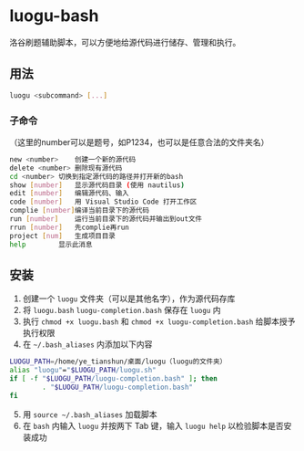 # luogu-bash

洛谷刷题辅助脚本，可以方便地给源代码进行储存、管理和执行。

## 用法

```bash
luogu <subcommand> [...]
```

### 子命令

（这里的number可以是题号，如P1234，也可以是任意合法的文件夹名）

```bash
new <number>	创建一个新的源代码
delete <number>	删除现有源代码
cd <number>	切换到指定源代码的路径并打开新的bash
show [number]	显示源代码目录 (使用 nautilus)
edit [number]	编辑源代码、输入
code [number]	用 Visual Studio Code 打开工作区
complie	[number]编译当前目录下的源代码
run [number]	运行当前目录下的源代码并输出到out文件
rrun [number]	先complie再run
project [num]	生成项目目录
help		显示此消息
```

## 安装

1. 创建一个 `luogu` 文件夹（可以是其他名字），作为源代码存库
2. 将 `luogu.bash` `luogu-completion.bash` 保存在 `luogu` 内
3. 执行 `chmod +x luogu.bash` 和 `chmod +x luogu-completion.bash` 给脚本授予执行权限
4. 在 `~/.bash_aliases` 内添加以下内容
```bash
LUOGU_PATH=/home/ye_tianshun/桌面/luogu（luogu的文件夹）
alias "luogu"="$LUOGU_PATH/luogu.sh"
if [ -f "$LUOGU_PATH/luogu-completion.bash" ]; then
        . "$LUOGU_PATH/luogu-completion.bash"
fi
```
5. 用 `source ~/.bash_aliases` 加载脚本
6. 在 `bash` 内输入 `luogu` 并按两下 Tab 键，输入 `luogu help` 以检验脚本是否安装成功

<!-- hello dream! -->
